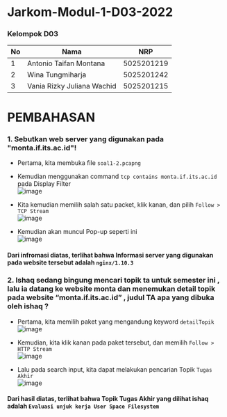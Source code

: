 # Jarkom-Modul-1-D03-2022

### Kelompok D03

| **No** | **Nama**                   | **NRP**    |
| ------ | -------------------------- | ---------- |
| 1      | Antonio Taifan Montana     | 5025201219 |
| 2      | Wina Tungmiharja           | 5025201242 |
| 3      | Vania Rizky Juliana Wachid | 5025201215 |

# PEMBAHASAN
### 1. Sebutkan web server yang digunakan pada "monta.if.its.ac.id"! 
-	Pertama, kita membuka file ```soal1-2.pcapng```
-	Kemudian menggunakan command ```tcp contains monta.if.its.ac.id``` pada  Display Filter  
![image](https://cdn.discordapp.com/attachments/869563207658913802/1022348757444067399/unknown.png)

-	Kita kemudian memilih salah satu packet, klik kanan, dan pilih ```Follow > TCP Stream```  
![image](https://cdn.discordapp.com/attachments/869563207658913802/1022349639195828324/unknown.png)

-	Kemudian akan muncul Pop-up seperti ini  
![image](https://cdn.discordapp.com/attachments/869563207658913802/1022349933153615882/unknown.png)

#### Dari infromasi diatas, terlihat bahwa Informasi server yang digunakan pada website tersebut adalah ```nginx/1.10.3```

### 2.	Ishaq sedang bingung mencari topik ta untuk semester ini , lalu ia datang ke website monta dan menemukan detail topik pada website “monta.if.its.ac.id” , judul TA apa yang dibuka oleh ishaq ?  
-	Pertama, kita memilih paket yang mengandung keyword ```detailTopik```  
![image](https://cdn.discordapp.com/attachments/869563207658913802/1022350579554603028/unknown.png)

-	Kemudian, kita klik kanan pada paket tersebut, dan memilih ```Follow > HTTP Stream```  
![image](https://cdn.discordapp.com/attachments/869563207658913802/1022350783284519023/unknown.png)

-	Lalu pada search input, kita dapat melakukan pencarian Topik ```Tugas Akhir```  
![image](https://cdn.discordapp.com/attachments/869563207658913802/1022351059303268402/unknown.png)    
#### Dari hasil diatas, terlihat bahwa Topik Tugas Akhir yang dilihat ishaq adalah ```Evaluasi unjuk kerja User Space Filesystem```







